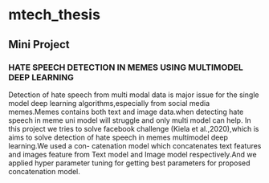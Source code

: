 # mtech_thesis

## Mini Project 
### HATE SPEECH DETECTION IN MEMES USING MULTIMODEL DEEP LEARNING
Detection of hate speech from multi modal data is major issue for the single model deep
learning algorithms,especially from social media memes.Memes contains both text and
image data.when detecting hate speech in meme uni model will struggle and only multi
model can help.
In this project we tries to solve facebook challenge (Kiela et al.,2020),which is aims
to solve detection of hate speech in memes multimodel deep learning.We used a con-
catenation model which concatenates text features and images feature from Text model
and Image model respectively.And we applied hyper parameter tuning for getting best
parameters for proposed concatenation model.
